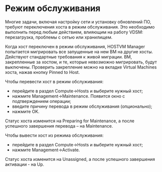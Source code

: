 # Режим обслуживания

Многие задачи, включая настройку сети и установку обновлений ПО, требуют переключения хоста в режим обслуживания. Это необходимо выполнить перед любым действием, влияющим на работу VDSM: перезагрузка, проблемы с сетью или хранилищем.

Когда хост переключен в режим обслуживания, HOSTVM Manager попытается мигрировать все запущенные на нем ВМ на другие хосты. Действуют стандартные требования к живой миграции. ВМ, закрепленные за хостом, и те, которые невозможно мигрировать, будут выключены. Проверить закрепление можно на вкладке Virtual Machines хоста, нажав кнопку Pinned to Host.

Чтобы перевести хост в режим обслуживания:

* перейдите в раздел Compute->Hosts и выберите нужный хост;
* нажмите Management->Maintenance. Появится окно с подтверждением операции;
* введите причину перевода в режим обслуживания (опционально);
* нажмите OK.

Статус хоста изменится на Preparing for Maintenance, а после успешного завершения перевода – на Maintenance.

Чтобы вывести хост из режима обслуживания:

* перейдите в раздел Compute->Hosts и выберите нужный хост;
* нажмите Management->Activate.

Статус хоста изменится на Unassigned, а после успешного завершения активации - на Up.
